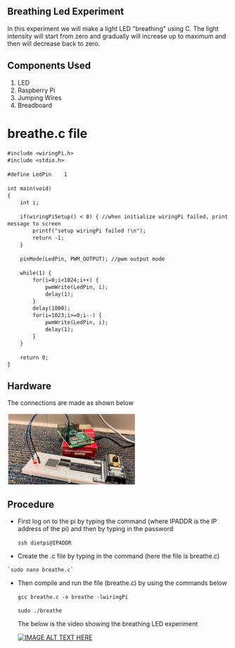 ## Breathing Led Experiment

In this experiment we will make a light LED "breathing" using C. The light intensity will start from zero and gradually will increase up to maximum and then will decrease back to zero.

## Components Used

1. LED
2. Raspberry Pi
3. Jumping Wires
4. Breadboard

# breathe.c file

```
#include <wiringPi.h>
#include <stdio.h>

#define LedPin    1

int main(void)
{
	int i;

	if(wiringPiSetup() < 0) { //when initialize wiringPi failed, print message to screen
		printf("setup wiringPi failed !\n");
		return -1;
	}

	pinMode(LedPin, PWM_OUTPUT); //pwm output mode

	while(1) {
		for(i=0;i<1024;i++) {
			pwmWrite(LedPin, i);
			delay(1);
		}
		delay(1000);
		for(i=1023;i>=0;i--) {
			pwmWrite(LedPin, i);
			delay(1);
		}
	}

	return 0;
}

```

## Hardware

  The connections are made as shown below
  
  
  ![image](Image_Directory/breathe_conns.png)
  
 ## Procedure
 
 -  First log on to the pi by typing the command (where IPADDR is the IP address of the pi) and then by typing in the password
    
    `ssh dietpi@IPADDR` 
    
  -  Create the .c file by typing in the command (here the file is breathe.c)
  
    `sudo nano breathe.c`
    
  -  Then compile and run the file (breathe.c) by using the commands below
  
      `gcc breathe.c -o breathe -lwiringPi`
   
      `sudo ./breathe`
      
      The below is the video showing the breathing LED experiment
      
      [![IMAGE ALT TEXT HERE](https://img.youtube.com/vi/8xEZKoIw06Y/0.jpg)](https://youtu.be/8xEZKoIw06Y)
